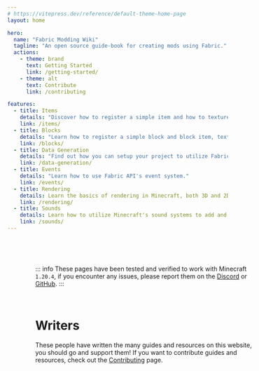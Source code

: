 ```yaml
---
# https://vitepress.dev/reference/default-theme-home-page
layout: home

hero:
  name: "Fabric Modding Wiki"
  tagline: "An open source guide-book for creating mods using Fabric."
  actions:
    - theme: brand
      text: Getting Started
      link: /getting-started/
    - theme: alt
      text: Contribute
      link: /contributing

features:
  - title: Items
    details: "Discover how to register a simple item and how to texture, model and name it."
    link: /items/
  - title: Blocks
    details: "Learn how to register a simple block and block item, texture and model it."
    link: /blocks/
  - title: Data Generation
    details: "Find out how you can setup your project to utilize Fabric API's data generation helpers."
    link: /data-generation/
  - title: Events
    details: "Learn how to use Fabric API's event system."
    link: /events/
  - title: Rendering
    details: Learn the basics of rendering in Minecraft, both 3D and 2D.
    link: /rendering/
  - title: Sounds
    details: Learn how to utilize Minecraft's sound systems to add and play your own sounds.
    link: /sounds/
---
```


<style scoped>
.container {
  margin: auto;
  width: 100%;
  max-width: 1280px;
  padding: 0 24px;
  padding-top: 48px !important;
}

@media (min-width: 640px) {
  .container {
    padding: 0 48px;
  }
}

@media (min-width: 960px) {
  .container {
    width: 100%;
    padding: 0 64px;
  }
}
</style>

<script setup>
import {
  VPTeamMembers
} from 'vitepress/theme'

const memberData = [{
  name: "JR1811",
  twitter: "ShiroJR1811",
  mastodon: "@shirojr@mastodon.social",
  website: "https://jr1811.github.io"
}, {
  name: "0x3C50"
}, {
  name: "Friendly-Banana"
}, {
  name: "enjarai",
  website: "https://enjarai.dev",
  discord: "https://discord.gg/WcYsDDQtyR"
}, {
  name: "imb11",
  website: "https://imb11.dev/",
  discord: "https://discord.imb11.dev/"
}, {
  name: "Superkat32",
}, {
  name: "oliviathevampire",
  mastodon: "@oliviathevampire@mastodon.social"
}]

const members = memberData.map((data) => {
    const links = [];

    if(data.twitter) links.push({
      icon: "twitter",
      link: `https://twitter.com/${data.twitter}`,
      target: '_blank',
      rel: 'sponsored'
    });

    if(data.mastodon) {
      const mastodon_domain = data.mastodon.split("@")[1];
      const mastodon_username = "@" + data.mastodon.split("@")[0];

      links.push({
        icon: "mastodon",
        link: `https://${mastodon_domain}/${mastodon_username}`,
        target: '_blank',
      rel: 'sponsored'
      });
    }

    if(data.website) links.push({
      icon: {
        svg: `<svg xmlns="http://www.w3.org/2000/svg" width="24" height="24" viewBox="0 0 24 24" stroke="currentColor" stroke-width="2" stroke-linecap="round" stroke-linejoin="round">
  <circle cx="12" cy="12" r="10"></circle>
  <line x1="2" y1="12" x2="22" y2="12"></line>
  <path fill="none" d="M12 2a15.3 15.3 0 0 1 4 10 15.3 15.3 0 0 1-4 10 15.3 15.3 0 0 1-4-10 15.3 15.3 0 0 1 4-10z"></path>
</svg>
`
      },
      link: data.website,
      target: '_blank',
      rel: 'sponsored'
    });

    if(data.discord) links.push({
      icon: "discord",
      link: data.discord,
      target: '_blank',
      rel: 'sponsored'
    });

    links.push({
      icon: "github",
      link: `https://github.com/${data.name}`,
      target: '_blank',
      rel: 'sponsored'
    });

    return {
      name: data.name,
      avatar: `https://github.com/${data.name}.png?size=120`,
      links: links,
      target: '_blank',
      rel: 'sponsored'
    }
});
</script>

<div class="vp-doc container">

::: info
These pages have been tested and verified to work with Minecraft `1.20.4`, if you encounter any issues, please report them on the [Discord](https://discord.gg/5tmestARuU) or [GitHub](https://github.com/moddedmc-wiki/fabric-modding-wiki).
:::

<br />

# Writers

These people have written the many guides and resources on this website, you should go and support them! If you want to contribute guides and resources, check out the [Contributing](/contributing) page.

<VPTeamMembers
    :members="members"
/>

</div>
